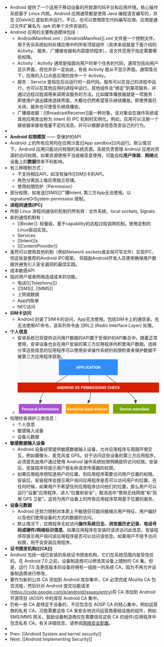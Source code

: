 - Android 提供了一个适用于移动设备的开放源代码平台和应用环境。核心操作系统基于 Linux 内核。Android 应用通常都是使用 Java 编程语言编写的，并在 [[Dalvik]] 虚拟机中运行。不过，也可以使用原生代码编写应用。应用是通过文件扩展名为 .apk 的单个文件安装的。
- Android 应用的主要构造模块包括：
	- AndroidManifest.xml：[[AndroidManifest]].xml 文件是一个控制文件，用于告诉系统如何处理应用中的所有顶层组件（具体来说就是下面介绍的 Activity、服务、广播接收器和内容提供程序）。该文件还用于指定需要哪些权限。
	- Activity：Activity 通常是指面向用户的单个任务的代码，通常包括向用户显示界面，但也并非一定如此，有些 Activity 就从不显示界面。通常情况下，应用的入口点是应用的其中一个 Activity。
	- 服务：Service 是指在后台运行的一段代码。服务可以在自己的进程中运行，也可以在其他应用的进程中运行。其他组件会“绑定”到某项服务，并通过远程过程调用来调用该服务的方法。比如媒体播放器就是一项服务：即使用户退出媒体选择界面，大概也仍然希望音乐继续播放。即使界面已关闭，服务也可使音乐继续播放。
	- 广播接收器：[[BroadcastReceiver]]是一种对象，该对象会在操作系统或其他应用发出称为 Intent 的 IPC 机制时实例化。例如，应用可以注册一个接收器来接收电量不足的消息，并可以根据该信息改变自己的行为。
-
- **Android 权限模型** —— 受保护的API
- Android 上的所有应用均在应用沙盒([[App sandbox]])内运行。默认情况下，Android 应用只能访问有限的系统资源。系统负责管理 Android 应用对资源的访问权限。如果资源使用不当或被恶意使用，可能会给**用户体验**、**网络**或设备上的**数据**带来不利影响。
- 有三种限制方式：
	- 不支持相应API。如没有操作[[SIM]]卡的API。
	- 角色分离加上每应用独立存储。
	- 使用权限防护（Permission）
- 部分权限，如发送[[SMS]]广播Intent, 第三方App无法使用。以  signatureOrSystem permission 限制。
- **进程间通信(IPC)**
- 传统 Linux 进程间通信的机制仍然有效：文件系统、local sockets, Signals.
- 新的通信机制有：
	- [[Binder]]: 轻量级，基于capability的远程过程调用机制。使用定制的Linux驱动实现。
	- Services
	- [[Intent]]s
	- [[ContentProvider]]
- 虽然可以使用其他机制（例如Network sockets或全局可写文件）实现IPC，但这些是推荐的Android IPC框架。 将鼓励Android开发人员使用确保用户数据并避免引入安全漏洞的最佳实践。
- 成本敏感API
- 指对用户或者网络造成成本的功能。
	- 电话([[Telephony]])
	- [[SMS]], [[MMS]]
	- 上网或数据
	- App内账单
	- NFC访问
- **SIM卡访问**
	- Android 封装了SIM卡的访问，App无法使用。包括SIM卡上的通信录。也无法使用AT命令，该系列命令由 [[RIL]] (Radio Interface Layer) 处理。
- **个人信息**
	- 安卓系统已将提供访问用户数据的API置于受保护的API集合中。随着正常使用，安卓设备也会在用户安装的第三方应用程序内积累用户数据。选择分享这些信息的应用程序可以使用安卓操作系统的权限检查来保护数据不被第三方应用程序获取。
	- ![android permission](../assets/permissions_check.png)
- 权限检查保护三类信息：
	- 个人信息
	- 敏感输入设备
	- 设备元数据
- **敏感数据输入设备**
	- Android 设备经常提供敏感数据输入设备，允许应用程序与周围环境交互，例如摄像头、麦克风或 GPS。对于访问这些设备的第三方应用程序，必须首先由用户通过使用 Android 操作系统权限明确提供访问权限。安装后，安装程序将提示用户按名称请求传感器的权限。
	- 如果应用程序想知道用户的位置，则应用程序需要访问用户位置的权限。安装后，安装程序会提示用户询问应用程序是否可以访问用户的位置。在任何时候，如果用户不希望任何应用程序访问他们的位置，那么用户可以运行“设置”应用程序，进入“位置和安全”，取消选中“使用无线网络”和“启用 GPS 卫星”。这将为用户设备上的所有应用程序禁用基于位置的服务。
- **设备元数据**
	- Android 还努力限制对本质上不敏感但可能间接揭示用户特征、用户偏好以及他们使用设备的方式的数据的访问。
	- 默认情况下，应用程序无权访问**操作系统日志、浏览器历史记录、电话号码或硬件/网络标识信息**。如果应用程序在安装时请求访问此信息，安装程序将提示用户询问该应用程序是否可以访问该信息。如果用户不授予访问权限，则不会安装应用程序。
- **证书颁发机构([[CA]])**
- Android 包括一组已安装的系统证书颁发机构，它们在系统范围内是受信任的。在 Android 7.0 之前，设备制造商可以修改其设备上随附的 CA 集。但是，运行 7.0 及更高版本的设备将拥有一组统一的系统 CA，因为不再允许设备制造商进行修改。
- 要作为新的公共 CA 添加到 Android 库存集中，CA 必须完成 Mozilla CA 包含流程，然后针对 Android 提交功能请求 (https://code.google.com/p/android/issues/entry)将 CA 添加到 Android 开源项目 (AOSP) 中的库存 Android CA 集中。
- 仍有一些 CA 是特定于设备的，不应包含在 AOSP CA 的核心集中，例如运营商的私有 CA，可能需要这些 CA 来安全地访问运营商基础设施的组件，例如 SMS/MMS 网关。鼓励设备制造商仅在需要信任这些 CA 的组件/应用程序中包含私有 CA。有关详细信息，请参阅[网络安全配置](https://developer.android.google.cn/training/articles/security-config)。
-
- Prev: [[Android System and kernel security]]
- Next: [[Android Implementing Security]]